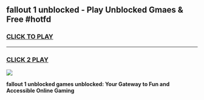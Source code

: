 
## fallout 1 unblocked - Play Unblocked Gmaes & Free #hotfd
<h3>
<a href="https://news.freeplayer.one?title=fallout_1_unblocked&ref=26F">CLICK TO PLAY</a></h3>
<hr>

<h3>
<a href="https://news.freeplayer.one?title=fallout_1_unblocked&ref=26F">CLICK 2 PLAY</a>
  
</h3>

<a href="https://news.freeplayer.one?title=fallout_1_unblocked&ref=26F/"><img src="https://clearcache.store/games.png"></a>


**fallout 1 unblocked games unblocked: Your Gateway to Fun and Accessible Online Gaming**
